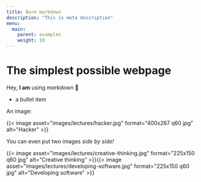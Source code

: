 ```yaml
---
title: Bare markdown
description: "This is meta description"
menu:
  main:
    parent: examples
    weight: 10
---
```


# The simplest possible webpage

Hey, **I am** using *markdown* 🙂

- a bullet item

An image:

{{< image asset="images/lectures/hacker.jpg" format="400x267 q60 jpg" alt="Hacker" >}}

You can even put two images *side by side!*

{{< image asset="images/lectures/creative-thinking.jpg" format="225x150 q60 jpg" alt="Creative thinking" >}}{{< image asset="images/lectures/developing-software.jpg" format="225x150 q60 jpg" alt="Developing software" >}}
